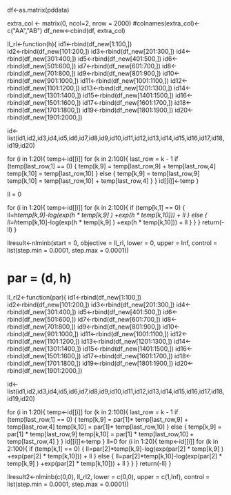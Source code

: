 df<-as.matrix(pddata)

extra_col <- matrix(0, ncol=2, nrow = 2000)
#colnames(extra_col)<-c("AA","AB")
df_new<-cbind(df, extra_col)

ll_rl<-function(h){
  id1<-rbind(df_new[1:100,])  
  id2<-rbind(df_new[101:200,])
  id3<-rbind(df_new[201:300,])
  id4<-rbind(df_new[301:400,])
  id5<-rbind(df_new[401:500,])
  id6<-rbind(df_new[501:600,])
  id7<-rbind(df_new[601:700,])
  id8<-rbind(df_new[701:800,])
  id9<-rbind(df_new[801:900,])
  id10<-rbind(df_new[901:1000,])
  id11<-rbind(df_new[1001:1100,])
  id12<-rbind(df_new[1101:1200,])
  id13<-rbind(df_new[1201:1300,])
  id14<-rbind(df_new[1301:1400,])
  id15<-rbind(df_new[1401:1500,])
  id16<-rbind(df_new[1501:1600,])
  id17<-rbind(df_new[1601:1700,])
  id18<-rbind(df_new[1701:1800,])
  id19<-rbind(df_new[1801:1900,])
  id20<-rbind(df_new[1901:2000,])
  
  id<-list(id1,id2,id3,id4,id5,id6,id7,id8,id9,id10,id11,id12,id13,id14,id15,id16,id17,id18,id19,id20)
  
  for (i in 1:20){
    temp<-id[[i]]
    for (k in 2:100){
      last_row = k - 1
      if (temp[last_row,1] == 0) {
        temp[k,9] = temp[last_row,9] + temp[last_row,4]
        temp[k,10] = temp[last_row,10]
      }
      else {
        temp[k,9] = temp[last_row,9]
        temp[k,10] = temp[last_row,10] + temp[last_row,4]
      }
    }
    id[[i]]<-temp
  }
  
  ll = 0
  
  for (i in 1:20){
    temp<-id[[i]]
    for (k in 2:100){
      if (temp[k,1] == 0) {
        ll=h*temp[k,9]-log(exp(h * temp[k,9] ) +exp(h * temp[k,10])) + ll
      }
      else {
        ll=h*temp[k,10]-log(exp(h * temp[k,9] ) +exp(h * temp[k,10])) + ll
      }
    }
  }
  return(-ll)
}

llresult<-nlminb(start = 0, objective = ll_rl, lower = 0, upper = Inf, control = list(step.min = 0.0001, step.max = 0.0001))

# par = (d, h)
ll_rl2<-function(par){
  id1<-rbind(df_new[1:100,])  
  id2<-rbind(df_new[101:200,])
  id3<-rbind(df_new[201:300,])
  id4<-rbind(df_new[301:400,])
  id5<-rbind(df_new[401:500,])
  id6<-rbind(df_new[501:600,])
  id7<-rbind(df_new[601:700,])
  id8<-rbind(df_new[701:800,])
  id9<-rbind(df_new[801:900,])
  id10<-rbind(df_new[901:1000,])
  id11<-rbind(df_new[1001:1100,])
  id12<-rbind(df_new[1101:1200,])
  id13<-rbind(df_new[1201:1300,])
  id14<-rbind(df_new[1301:1400,])
  id15<-rbind(df_new[1401:1500,])
  id16<-rbind(df_new[1501:1600,])
  id17<-rbind(df_new[1601:1700,])
  id18<-rbind(df_new[1701:1800,])
  id19<-rbind(df_new[1801:1900,])
  id20<-rbind(df_new[1901:2000,])
  
  id<-list(id1,id2,id3,id4,id5,id6,id7,id8,id9,id10,id11,id12,id13,id14,id15,id16,id17,id18,id19,id20)
  
  for (i in 1:20){
    temp<-id[[i]]
    for (k in 2:100){
      last_row = k - 1
      if (temp[last_row,1] == 0) {
        temp[k,9] = par[1]* temp[last_row,9] + temp[last_row,4]
        temp[k,10] = par[1]* temp[last_row,10]
      }
      else {
        temp[k,9] = par[1] * temp[last_row,9]
        temp[k,10] = par[1] * temp[last_row,10] + temp[last_row,4]
      }
    }
    id[[i]]<-temp
  }
  ll=0
  for (i in 1:20){
    temp<-id[[i]]
    for (k in 2:100){
      if (temp[k,1] == 0) {
        ll=par[2]*temp[k,9]-log(exp(par[2] * temp[k,9] ) +exp(par[2] * temp[k,10])) + ll
      }
      else {
        ll=par[2]*temp[k,10]-log(exp(par[2] * temp[k,9] ) +exp(par[2] * temp[k,10])) + ll
      }
    }
  }
  return(-ll)
}

llresult2<-nlminb(c(0,0), ll_rl2, lower = c(0,0), upper = c(1,Inf), control = list(step.min = 0.0001, step.max = 0.0001))